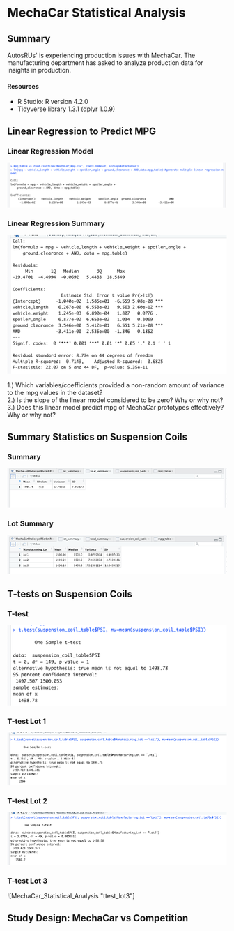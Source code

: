 # MechaCar Statistical Analysis
## Summary
AutosRUs' is experiencing production issues with MechaCar. The manufacturing department has asked to analyze production data for insights in production. 

#### Resources
- R Studio: R version 4.2.0
- Tidyverse library 1.3.1 (dplyr 1.0.9)

## Linear Regression to Predict MPG
### Linear Regression Model
![MechaCar_Statistical_Analysis "lm"](https://github.com/Ninax3/MechaCar_Statistical_Analysis/blob/main/lm.png)
### Linear Regression Summary
![MechaCar_Statistical_Analysis "lm_summary"](https://github.com/Ninax3/MechaCar_Statistical_Analysis/blob/main/lm_summary.png)


1.) Which variables/coefficients provided a non-random amount of variance to the mpg values in the dataset?<br>
2.) Is the slope of the linear model considered to be zero? Why or why not?<br>
3.) Does this linear model predict mpg of MechaCar prototypes effectively? Why or why not?<br>

## Summary Statistics on Suspension Coils
### Summary
![MechaCar_Statistical_Analysis "total_summary"](https://github.com/Ninax3/MechaCar_Statistical_Analysis/blob/main/total_summary.png)
### Lot Summary
![MechaCar_Statistical_Analysis "lot_summary"](https://github.com/Ninax3/MechaCar_Statistical_Analysis/blob/main/lot_summary.png)

## T-tests on Suspension Coils
### T-test
![MechaCar_Statistical_Analysis "ttest"](https://github.com/Ninax3/MechaCar_Statistical_Analysis/blob/main/ttest.png)
### T-test Lot 1
![MechaCar_Statistical_Analysis "ttest_lot1"](https://github.com/Ninax3/MechaCar_Statistical_Analysis/blob/main/ttest_lot1.png)
### T-test Lot 2
![MechaCar_Statistical_Analysis "ttest_lot2"](https://github.com/Ninax3/MechaCar_Statistical_Analysis/blob/main/ttest_lot2.png)
### T-test Lot 3
![MechaCar_Statistical_Analysis "ttest_lot3"]

## Study Design: MechaCar vs Competition
